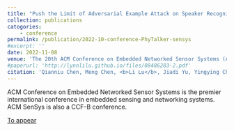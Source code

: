 ```yaml
---
title: "Push the Limit of Adversarial Example Attack on Speaker Recognition in Physical Domain"
collection: publications
catogories: 
    - conference
permalink: /publication/2022-10-conference-PhyTalker-sensys
#excerpt: ''
date: 2022-11-08
venue: 'The 20th ACM Conference on Embedded Networked Sensor Systems (ACM SenSys 2022)'
#paperurl: 'http://lynnlilu.github.io/files/08486283-2.pdf'
citation: 'Qianniu Chen, Meng Chen, <b>Li Lu</b>, Jiadi Yu, Yingying Chen, Zhibo Wang, Zhongjie Ba, Feng Lin, Kui Ren. &quot;Push the Limit of Adversarial Example Attack on Speaker Recognition in Physical Domain.&quot; <i>Proceedings of ACM Conference on Embedded Networked Sensor Systems (ACM SenSys)</i>. Boston, MA, USA. 2022. doi: 10.1145/3560905.3568518.'
---
```


ACM Conference on Embedded Networked Sensor Systems is the premier international conference in embedded sensing and networking systems. ACM SenSys is also a CCF-B conference.

[To appear](https://doi.org/10.1145/3560905.3568518)

